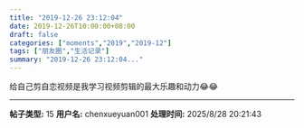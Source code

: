 ```yaml
---
title: "2019-12-26 23:12:04"
date: 2019-12-26T10:00:00+08:00
draft: false
categories: ["moments","2019","2019-12"]
tags: ["朋友圈","生活记录"]
summary: "2019-12-26 23:12:04..."
---
```


给自己剪自恋视频是我学习视频剪辑的最大乐趣和动力😂😂

---

**帖子类型:** 15
**用户名:** chenxueyuan001
**处理时间:** 2025/8/28 20:21:43